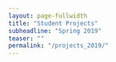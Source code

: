 ```yaml
---
layout: page-fullwidth
title: "Student Projects"
subheadline: "Spring 2019"
teaser: ""
permalink: "/projects_2019/"
---
```

<!-- <div class="row">
<div class="medium-4 medium-push-8 columns" markdown="1">
<div class="panel radius" markdown="1">
**Table of Contents**
{: #toc }
* TOC
{:toc}
</div>
</div>


More content coming soon!

# Group 1 Reducing tourism waste impact
<div class="medium-panel">
Team members

Project Presentation
</div>
  
* AGE WALDO 

* NAJA SUHR 

* PAULA ESPINOSA ALONSO
* Tao Xu 


<div>
    <div class="medium-panel">
        <a href="https://transitionedinburgh.org.uk/">Transition Edinburgh</a> Plastic reduction
    </div>
      <div class="medium-panel">
      <a href="https://www.shrubcoop.org/">The Shrub Swap and Reuse Hub</a> - clothes and remaking (Edinburgh Uni NGO spinout)
    </div>
    <div class="medium-panel">
        <a href="https://edinburghforge.com/">The Forge</a> and Edinburgh Remakery local upcycling of materials (metal, electronics, clothes, furniture)
    </div>
    <div class="medium-panel">
        <a href="https://onecherry.co.uk/">One Cherry</a> - Online second hand clothes platform (Edinburgh Uni commercial spinout)
    </div>
     <div class="medium-panel">
        <a href="https://www.ed.ac.uk/about/sustainability/what-we-do/circular-economy">University of Edinburgh Sustainability Strategy</a>
    </div>
</div>
